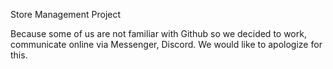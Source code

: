 Store Management Project

Because some of us are not familiar with Github so we decided to work, communicate online via Messenger, Discord. We would like to apologize for this.